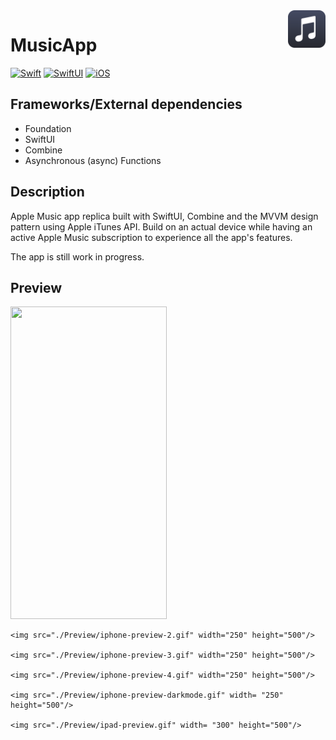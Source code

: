 <!-- HEADER -->
<img src="./Preview/AppIcon.png" width="60" align="right"/>
<h1> MusicApp </h1>

[![Swift](https://img.shields.io/badge/Swift-5.0-orange.svg?longCache=true&style=flat&logo=swift)][Swift]
[![SwiftUI](https://img.shields.io/badge/SwiftUI-3.0-blue.svg?longCache=true&style=flat&logo=swift&logoColor=blue)][Swift]
[![iOS](https://img.shields.io/badge/iOS-16.0+-lightgrey.svg?longCache=true&?style=flat&logo=apple)][iOS]




<!-- BODY -->

## Frameworks/External dependencies
- Foundation
- SwiftUI
- Combine
- Asynchronous (async) Functions

## Description
Apple Music app replica built with SwiftUI, Combine and the MVVM design pattern using Apple iTunes API.
Build on an actual device while having an active Apple Music subscription to experience all the app's features.

The app is still work in progress.


## Preview

<p align="left">
	<img src="./Preview/iphone-preview-1.gif" width="250" height="500"/>
	
	<img src="./Preview/iphone-preview-2.gif" width="250" height="500"/>
	
	<img src="./Preview/iphone-preview-3.gif" width="250" height="500"/>
	
	<img src="./Preview/iphone-preview-4.gif" width="250" height="500"/>
	
	<img src="./Preview/iphone-preview-darkmode.gif" width= "250" height="500"/>
	
	<img src="./Preview/ipad-preview.gif" width= "300" height="500"/>
</p>

<!-- FOOTER -->
<!-- Permanent links -->
[Swift]: https://www.swift.org
[iOS]: https://developer.apple.com/ios/




